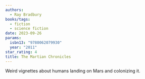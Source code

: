 ```yaml
---
authors:
  - Ray Bradbury
books/tags:
  - fiction
  - science fiction
date: 2023-09-26
params:
  isbn13: "9780062079930"
  year: "2011"
star_rating: 4
title: The Martian Chronicles
---
```


Weird vignettes about humans landing on Mars and colonizing it.

<!--more-->
